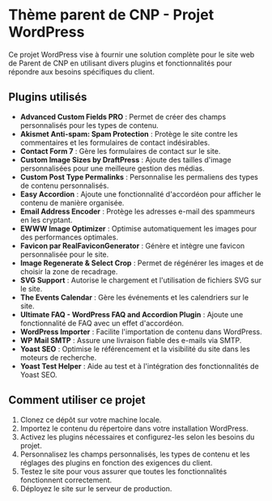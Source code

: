 # Thème parent de CNP - Projet WordPress

Ce projet WordPress vise à fournir une solution complète pour le site web de Parent de CNP en utilisant divers plugins et fonctionnalités pour répondre aux besoins spécifiques du client.

## Plugins utilisés

- **Advanced Custom Fields PRO** : Permet de créer des champs personnalisés pour les types de contenu.
- **Akismet Anti-spam: Spam Protection** : Protège le site contre les commentaires et les formulaires de contact indésirables.
- **Contact Form 7** : Gère les formulaires de contact sur le site.
- **Custom Image Sizes by DraftPress** : Ajoute des tailles d'image personnalisées pour une meilleure gestion des médias.
- **Custom Post Type Permalinks** : Personnalise les permaliens des types de contenu personnalisés.
- **Easy Accordion** : Ajoute une fonctionnalité d'accordéon pour afficher le contenu de manière organisée.
- **Email Address Encoder** : Protège les adresses e-mail des spammeurs en les cryptant.
- **EWWW Image Optimizer** : Optimise automatiquement les images pour des performances optimales.
- **Favicon par RealFaviconGenerator** : Génère et intègre une favicon personnalisée pour le site.
- **Image Regenerate & Select Crop** : Permet de régénérer les images et de choisir la zone de recadrage.
- **SVG Support** : Autorise le chargement et l'utilisation de fichiers SVG sur le site.
- **The Events Calendar** : Gère les événements et les calendriers sur le site.
- **Ultimate FAQ - WordPress FAQ and Accordion Plugin** : Ajoute une fonctionnalité de FAQ avec un effet d'accordéon.
- **WordPress Importer** : Facilite l'importation de contenu dans WordPress.
- **WP Mail SMTP** : Assure une livraison fiable des e-mails via SMTP.
- **Yoast SEO** : Optimise le référencement et la visibilité du site dans les moteurs de recherche.
- **Yoast Test Helper** : Aide au test et à l'intégration des fonctionnalités de Yoast SEO.

## Comment utiliser ce projet

1. Clonez ce dépôt sur votre machine locale.
2. Importez le contenu du répertoire dans votre installation WordPress.
3. Activez les plugins nécessaires et configurez-les selon les besoins du projet.
4. Personnalisez les champs personnalisés, les types de contenu et les réglages des plugins en fonction des exigences du client.
5. Testez le site pour vous assurer que toutes les fonctionnalités fonctionnent correctement.
6. Déployez le site sur le serveur de production.

